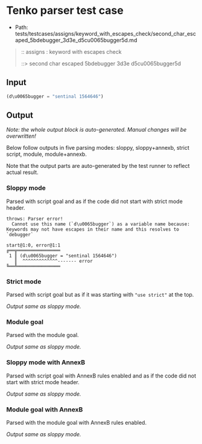 # Tenko parser test case

- Path: tests/testcases/assigns/keyword_with_escapes_check/second_char_escaped_5bdebugger_3d3e_d5cu0065bugger5d.md

> :: assigns : keyword with escapes check
>
> ::> second char escaped 5bdebugger 3d3e d5cu0065bugger5d

## Input

`````js
(d\u0065bugger = "sentinal 1564646")
`````

## Output

_Note: the whole output block is auto-generated. Manual changes will be overwritten!_

Below follow outputs in five parsing modes: sloppy, sloppy+annexb, strict script, module, module+annexb.

Note that the output parts are auto-generated by the test runner to reflect actual result.

### Sloppy mode

Parsed with script goal and as if the code did not start with strict mode header.

`````
throws: Parser error!
  Cannot use this name (`d\u0065bugger`) as a variable name because: Keywords may not have escapes in their name and this resolves to `debugger`

start@1:0, error@1:1
╔══╦════════════════
 1 ║ (d\u0065bugger = "sentinal 1564646")
   ║  ^^^^^^^^^^^^^------- error
╚══╩════════════════

`````

### Strict mode

Parsed with script goal but as if it was starting with `"use strict"` at the top.

_Output same as sloppy mode._

### Module goal

Parsed with the module goal.

_Output same as sloppy mode._

### Sloppy mode with AnnexB

Parsed with script goal with AnnexB rules enabled and as if the code did not start with strict mode header.

_Output same as sloppy mode._

### Module goal with AnnexB

Parsed with the module goal with AnnexB rules enabled.

_Output same as sloppy mode._
